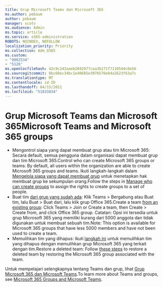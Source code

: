 ```yaml
---
title: Grup Microsoft Teams dan Microsoft 365
ms.author: pebaum
author: pebaum
manager: scotv
ms.audience: Admin
ms.topic: article
ms.service: o365-administration
ROBOTS: NOINDEX, NOFOLLOW
localization_priority: Priority
ms.collection: Adm_O365
ms.custom:
- "9002534"
- "5126"
ms.openlocfilehash: 42c9c243aaeb2692977caa3b271f7110544c0a56
ms.sourcegitcommit: 8bc60ec34bc1e40685e3976576e04a2623f63a7c
ms.translationtype: MT
ms.contentlocale: id-ID
ms.lasthandoff: 04/15/2021
ms.locfileid: "51833834"
---
```

# <a name="microsoft-teams-and-microsoft-365-groups"></a><span data-ttu-id="5f64a-102">Grup Microsoft Teams dan Microsoft 365</span><span class="sxs-lookup"><span data-stu-id="5f64a-102">Microsoft Teams and Microsoft 365 groups</span></span>

- <span data-ttu-id="5f64a-103">Mengontrol siapa yang dapat membuat grup atau tim Microsoft 365: Secara default, semua pengguna dalam organisasi dapat membuat grup dan tim Microsoft 365.</span><span class="sxs-lookup"><span data-stu-id="5f64a-103">Control who can create Microsoft 365 groups or teams: By default, all users within the organization are able to create Microsoft 365 groups and teams.</span></span> <span data-ttu-id="5f64a-104">Ikuti langkah-langkah dalam [Mengelola siapa yang dapat membuat grup](https://support.office.com/article/4c46c8cb-17d0-44b5-9776-005fced8e618) untuk menetapkan hak membuat grup ke sekumpulan orang.</span><span class="sxs-lookup"><span data-stu-id="5f64a-104">Follow the steps in [Manage who can create groups](https://support.office.com/article/4c46c8cb-17d0-44b5-9776-005fced8e618) to assign the rights to create groups to a set of people.</span></span>
- <span data-ttu-id="5f64a-105">Buat tim [dari grup yang sudah ada](https://support.microsoft.com/office/24ec428e-40d7-4a1a-ab87-29be7d145865): Klik Teams > Bergabung atau Buat tim, lalu Buat > Buat dari, lalu klik grup Office 365.</span><span class="sxs-lookup"><span data-stu-id="5f64a-105">Create a team  [from an existing group](https://support.microsoft.com/office/24ec428e-40d7-4a1a-ab87-29be7d145865): Click Teams > Join or Create a team, then Create > Create from, and click Office 365 group.</span></span> <span data-ttu-id="5f64a-106">Catatan: Opsi ini tersedia untuk grup Microsoft 365 yang memiliki kurang dari 5000 anggota dan tidak digunakan untuk membuat sebuah tim.</span><span class="sxs-lookup"><span data-stu-id="5f64a-106">Note: This option is available for Microsoft 365 groups that have less 5000 members and have not been used to create a team.</span></span>
- <span data-ttu-id="5f64a-107">Memulihkan tim yang dihapus: Ikuti [langkah ini](https://docs.microsoft.com/microsoftteams/archive-or-delete-a-team#restore-a-deleted-team) untuk memulihkan tim yang dihapus dengan memulihkan grup Microsoft 365 yang terkait dengan tim.</span><span class="sxs-lookup"><span data-stu-id="5f64a-107">Restore a deleted team: Follow [these steps](https://docs.microsoft.com/microsoftteams/archive-or-delete-a-team#restore-a-deleted-team) to restore a deleted team by restoring the Microsoft 365 group associated with the team.</span></span>

<span data-ttu-id="5f64a-108">Untuk mempelajari selengkapnya tentang Teams dan grup, lihat [Grup Microsoft 365 dan Microsoft Teams](https://docs.microsoft.com/microsoftteams/office-365-groups).</span><span class="sxs-lookup"><span data-stu-id="5f64a-108">To learn more about Teams and groups, see [Microsoft 365 Groups and Microsoft Teams](https://docs.microsoft.com/microsoftteams/office-365-groups).</span></span>
